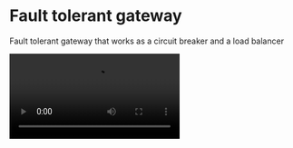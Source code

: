 # Fault tolerant gateway

Fault tolerant gateway that works as a circuit breaker and a load balancer

<video src='demo-gateway.mp4'/>
